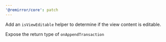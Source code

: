 ```yaml
---
'@remirror/core': patch
---
```


Add an `isViewEditable` helper to determine if the view content is editable.

Expose the return type of `onAppendTransaction`
